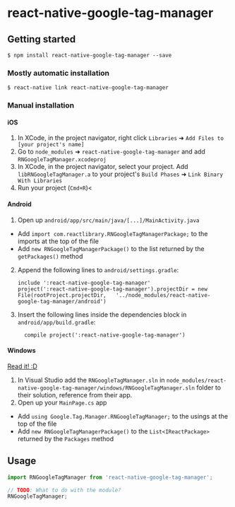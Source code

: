 
# react-native-google-tag-manager

## Getting started

`$ npm install react-native-google-tag-manager --save`

### Mostly automatic installation

`$ react-native link react-native-google-tag-manager`

### Manual installation


#### iOS

1. In XCode, in the project navigator, right click `Libraries` ➜ `Add Files to [your project's name]`
2. Go to `node_modules` ➜ `react-native-google-tag-manager` and add `RNGoogleTagManager.xcodeproj`
3. In XCode, in the project navigator, select your project. Add `libRNGoogleTagManager.a` to your project's `Build Phases` ➜ `Link Binary With Libraries`
4. Run your project (`Cmd+R`)<

#### Android

1. Open up `android/app/src/main/java/[...]/MainActivity.java`
  - Add `import com.reactlibrary.RNGoogleTagManagerPackage;` to the imports at the top of the file
  - Add `new RNGoogleTagManagerPackage()` to the list returned by the `getPackages()` method
2. Append the following lines to `android/settings.gradle`:
  	```
  	include ':react-native-google-tag-manager'
  	project(':react-native-google-tag-manager').projectDir = new File(rootProject.projectDir, 	'../node_modules/react-native-google-tag-manager/android')
  	```
3. Insert the following lines inside the dependencies block in `android/app/build.gradle`:
  	```
      compile project(':react-native-google-tag-manager')
  	```

#### Windows
[Read it! :D](https://github.com/ReactWindows/react-native)

1. In Visual Studio add the `RNGoogleTagManager.sln` in `node_modules/react-native-google-tag-manager/windows/RNGoogleTagManager.sln` folder to their solution, reference from their app.
2. Open up your `MainPage.cs` app
  - Add `using Google.Tag.Manager.RNGoogleTagManager;` to the usings at the top of the file
  - Add `new RNGoogleTagManagerPackage()` to the `List<IReactPackage>` returned by the `Packages` method


## Usage
```javascript
import RNGoogleTagManager from 'react-native-google-tag-manager';

// TODO: What to do with the module?
RNGoogleTagManager;
```
  
